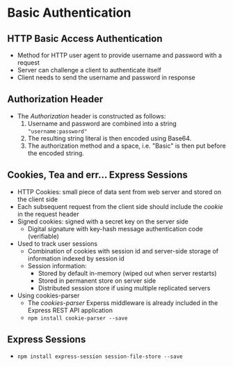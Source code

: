 # Basic Authentication
## HTTP Basic Access Authentication
- Method for HTTP user agent to provide username and password with a request
- Server can challenge a client to authenticate itself
- Client needs to send the username and password in response

## Authorization Header
- The _Authorization_ header is constructed as follows:
    1. Username and password are combined into a string `"username:password"`
    2. The resulting string literal is then encoded using Base64.
    3. The authorization method and a space, i.e. "Basic" is then put before the encoded string.

## Cookies, Tea and err... Express Sessions
- HTTP Cookies: small piece of data sent from web server and stored on the client side
- Each subsequent request from the client side should include the _cookie_ in the request header
- Signed cookies: signed with a secret key on the server side
    - Digital signature with key-hash message authentication code (verifiable)
- Used to track user sessions
    - Combination of cookies with session id and server-side storage of information indexed by session id
    - Session information:
        - Stored by default in-memory (wiped out when server restarts)
        - Stored in permanent store on server side
        - Distributed session store if using multiple replicated servers
- Using cookies-parser
    - The _cookies-parser_ Experss middleware is already included in the Express REST API application
    - `npm install cookie-parser --save`

## Express Sessions
- `npm install express-session session-file-store --save`
